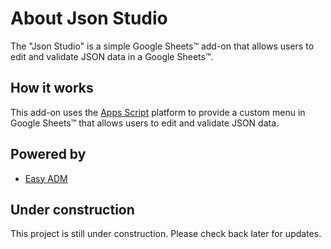 # About Json Studio

The "Json Studio" is a simple Google Sheets™ add-on that allows users to edit and validate JSON data in a Google Sheets™.

## How it works

This add-on uses the [Apps Script](https://developers.google.com/apps-script) platform to provide a custom menu in Google Sheets™ that allows users to edit and validate JSON data.

## Powered by

- [Easy ADM](https://www.easyadm.com/)

## Under construction

This project is still under construction. Please check back later for updates.
